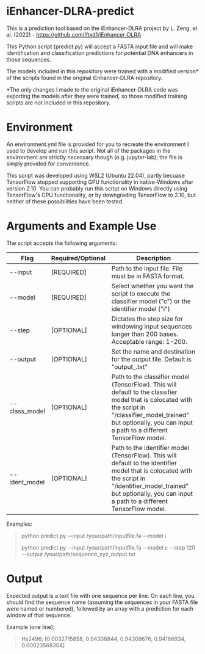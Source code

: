# iEnhancer-DLRA-predict
This is a prediction tool based on the iEnhancer-DLRA project by L. Zeng, et al. (2022) - https://github.com/lftxd1/iEnhancer-DLRA

This Python script (predict.py) will accept a FASTA input file and will make identification and classification predictions for potential DNA enhancers in those sequences.

The models included in this repository were trained with a modified version* of the scripts found in the original iEnhancer-DLRA repository. 

*The only changes I made to the original iEnhancer-DLRA code was exporting the models after they were trained, so those modified training scripts are not included in this repository.

# Environment
An environment.yml file is provided for you to recreate the environment I used to develop and run this script. Not all of the packages in the environment are strictly necessary though (e.g. jupyter-lab); the file is simply provided for convenience.

This script was developed using WSL2 (Ubuntu 22.04), partly becuase TensorFlow stopped supporting GPU functionality in native-Windows after version 2.10. You can probably run this script on Windows directly using TensorFlow's CPU functionality, or by downgrading TensorFlow to 2.10, but neither of these possibilities have been tested. 

# Arguments and Example Use
The script accepts the following arguments:

| Flag           | Required/Optional| Description                                                                                                           |
|----------------|------------------|------------------------------------------------------------------------------------------------------------------------|
| --input        |   [REQUIRED]     | Path to the input file. File must be in FASTA format.                                                                  |
| --model        |   [REQUIRED]     | Select whether you want the script to execute the classifier model ("c") or the identifier model ("i")                 |
| --step         |   [OPTIONAL]     | Dictates the step size for windowing input sequences longer than 200 bases. Acceptable range: 1-200.                   |
| --output       |   [OPTIONAL]     | Set the name and destination for the output file. Default is "output_<date-time>.txt"                                  |
| --class_model  |   [OPTIONAL]     | Path to the classifier model (TensorFlow). This will default to the classifier model that is colocated with the script in "/classifier_model_trained" but optionally, you can input a path to a different TensorFlow model.|
| --ident_model  |   [OPTIONAL]     | Path to the identifier model (TensorFlow). This will default to the identifier model that is colocated with the script in "/identifier_model_trained" but optionally, you can input a path to a different TensorFlow model.|

Examples:
>python predict.py --input /your/path/inputfile.fa --model i
>
>python predict.py --input /your/path/inputfile.fa --model c --step 120 --output /your/path/sequence_xyz_output.txt

# Output
Expected output is a text file with one sequence per line. On each line, you should find the sequence name (assuming the sequences in your FASTA file were named or numbered), followed by an array with a prediction for each window of that sequence.

Example (one line):
>Hs2496; [0.0032715858, 0.94306844, 0.94309676, 0.94166934, 0.00023568304]
